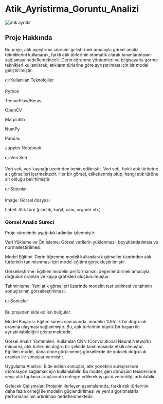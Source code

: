 # Atik_Ayristirma_Goruntu_Analizi

 ![atık ayrıltır](https://github.com/user-attachments/assets/6e195f64-2bf9-4fd2-bd1e-203f76e99c2d)

 ## Proje Hakkında

Bu proje, atık ayrıştırma sürecini geliştirmek amacıyla görsel analiz tekniklerini kullanarak, farklı atık türlerinin otomatik olarak tanımlanmasını sağlamayı hedeflemektedir. Derin öğrenme yöntemleri ve bilgisayarla görme teknikleri kullanılarak, atıkların türlerine göre ayrıştırılması için bir model geliştirilmiştir.


👉Kullanılan Teknolojiler

Python

TensorFlow/Keras

OpenCV

Matplotlib

NumPy

Pandas

Jupyter Notebook

👉Veri Seti

Veri seti, veri kaynağı üzerinden temin edilmiştir. Veri seti, farklı atık türlerine ait görselleri içermektedir. Her bir görsel, etiketlenmiş olup, hangi atık türüne ait olduğu belirtilmiştir.

👉Sütunlar

Image: Görsel dosyası

Label: Atık türü (plastik, kağıt, cam, organik vb.)

### Görsel Analiz Süreci

Proje sürecinde aşağıdaki adımlar izlenmiştir:

Veri Yükleme ve Ön İşleme: Görsel verilerin yüklenmesi, boyutlandırılması ve normalleştirilmesi.

Model Eğitimi: Derin öğrenme modeli kullanılarak görseller üzerinden atık türlerinin tanımlanması için model eğitimi gerçekleştirilmiştir.

Görselleştirme: Eğitilen modelin performansını değerlendirmek amacıyla, doğruluk oranları ve kayıp grafikleri oluşturulmuştur.

Tahminleme: Yeni atık görselleri üzerinde modelin test edilmesi ve tahmin sonuçlarının görselleştirilmesi.

👉Sonuçlar

Bu projeden elde edilen bulgular:

Model Başarısı: Eğitim süreci sonucunda, modelin %95'lik bir doğruluk oranına ulaşması sağlanmıştır. Bu, atık türlerinin büyük bir başarı ile ayrıştırılabildiğini göstermektedir.

Görsel Analiz Yöntemleri: Kullanılan CNN (Convolutional Neural Network) mimarisi, atık türlerinin doğru bir şekilde tanınmasında etkili olmuştur. Eğitilen model, daha önce görülmemiş görsellerde de yüksek doğruluk oranları ile sonuçlar vermiştir.

Uygulama Alanları: Elde edilen sonuçlar, atık yönetimi süreçlerinde otomasyon sağlamak için kullanılabilir. Bu model, geri dönüşüm tesislerinde veya atık toplama araçlarında entegre edilerek iş gücü verimliliği artırılabilir.

Gelecek Çalışmalar: Projenin ilerleyen aşamalarında, farklı atık türlerinin daha fazla örneği ile modelin güçlendirilmesi ve yeni algoritmalarla performansının artırılması hedeflenmektedir.

